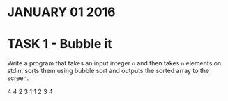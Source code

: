 # JANUARY 01 2016

# TASK 1 - Bubble it

Write a program that takes an input integer `n` and then takes `n` elements on stdin, sorts them using bubble sort and outputs the sorted array to the screen.


4
4 2 3 1
1 2 3 4